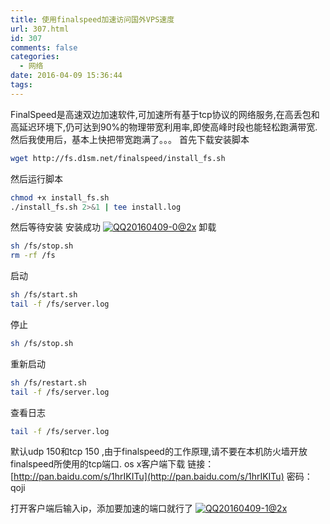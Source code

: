 ```yaml
---
title: 使用finalspeed加速访问国外VPS速度
url: 307.html
id: 307
comments: false
categories:
  - 网络
date: 2016-04-09 15:36:44
tags:
---
```


FinalSpeed是高速双边加速软件,可加速所有基于tcp协议的网络服务,在高丢包和高延迟环境下,仍可达到90%的物理带宽利用率,即使高峰时段也能轻松跑满带宽.然后我使用后，基本上快把带宽跑满了。。。
首先下载安装脚本
```bash
wget http://fs.d1sm.net/finalspeed/install_fs.sh
```
然后运行脚本
```bash
chmod +x install_fs.sh
./install_fs.sh 2>&1 | tee install.log
```
然后等待安装
安装成功 [![QQ20160409-0@2x](http://wzq.hk/wp-content/uploads/2016/04/QQ20160409-0@2x-1024x900.png)](http://wzq.hk/wp-content/uploads/2016/04/QQ20160409-0@2x.png) 
卸载
```bash
sh /fs/stop.sh
rm -rf /fs
```
启动
```bash
sh /fs/start.sh
tail -f /fs/server.log
```
停止
```bash
sh /fs/stop.sh
```
重新启动
```bash
sh /fs/restart.sh
tail -f /fs/server.log
```
查看日志
```bash
tail -f /fs/server.log
```
默认udp 150和tcp 150 ,由于finalspeed的工作原理,请不要在本机防火墙开放finalspeed所使用的tcp端口.
os x客户端下载
链接：[http://pan.baidu.com/s/1hrIKITu](http://pan.baidu.com/s/1hrIKITu) 密码：qoji

打开客户端后输入ip，添加要加速的端口就行了 [![QQ20160409-1@2x](http://wzq.hk/wp-content/uploads/2016/04/QQ20160409-1@2x-1024x627.png)](http://wzq.hk/wp-content/uploads/2016/04/QQ20160409-1@2x.png)